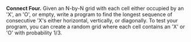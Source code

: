 **Connect Four.** Given an N-by-N grid with each cell either occupied by an 'X', an 'O', or empty, write a program to find the longest sequence of consecutive 'X's either horizontal, vertically, or diagonally. To test your program, you can create a random grid where each cell contains an 'X' or 'O' with probability 1/3.

